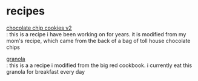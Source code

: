 # recipes

[chocolate chip cookies v2](/recipes/chocolate-chip-cookies-v2)  
: this is a recipe i have been working on for years. it is modified from my mom's recipe, which came from the back of a bag of toll house chocolate chips

[granola](/recipes/granola)  
: this is a a recipe i modified from the big red cookbook. i currently eat this granola for breakfast every day
